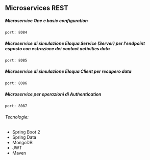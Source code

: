 ## Microservices REST

##### Microservice One e basic configuration

```
port: 8084
```

##### Microservice di simulazione Eloqua Service (Server) per l'endpoint esposto con estrazione dei contact activities data 

```
port: 8085
```

##### Microservice di simulazione Eloqua Client per recupero data

```
port: 8086
```

##### Microservice per operazioni di Authentication

```
port: 8087
```

###### Tecnologie:

* Spring Boot 2
* Spring Data
* MongoDB
* JWT
* Maven
  
